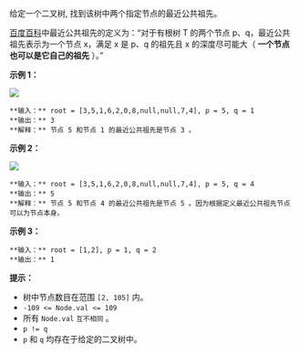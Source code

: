 给定一个二叉树, 找到该树中两个指定节点的最近公共祖先。

[百度百科](https://baike.baidu.com/item/%E6%9C%80%E8%BF%91%E5%85%AC%E5%85%B1%E7%A5%96%E5%85%88/8918834?fr=aladdin)中最近公共祖先的定义为：“对于有根树
T 的两个节点 p、q，最近公共祖先表示为一个节点 x，满足 x 是 p、q 的祖先且 x 的深度尽可能大（ **一个节点也可以是它自己的祖先** ）。”

**示例 1：**

![](https://assets.leetcode.com/uploads/2018/12/14/binarytree.png)

    
    
    **输入：** root = [3,5,1,6,2,0,8,null,null,7,4], p = 5, q = 1
    **输出：** 3
    **解释：** 节点 5 和节点 1 的最近公共祖先是节点 3 。
    

**示例 2：**

![](https://assets.leetcode.com/uploads/2018/12/14/binarytree.png)

    
    
    **输入：** root = [3,5,1,6,2,0,8,null,null,7,4], p = 5, q = 4
    **输出：** 5
    **解释：** 节点 5 和节点 4 的最近公共祖先是节点 5 。因为根据定义最近公共祖先节点可以为节点本身。
    

**示例 3：**

    
    
    **输入：** root = [1,2], p = 1, q = 2
    **输出：** 1
    

**提示：**

  * 树中节点数目在范围 `[2, 105]` 内。
  * `-109 <= Node.val <= 109`
  * 所有 `Node.val` `互不相同` 。
  * `p != q`
  * `p` 和 `q` 均存在于给定的二叉树中。

